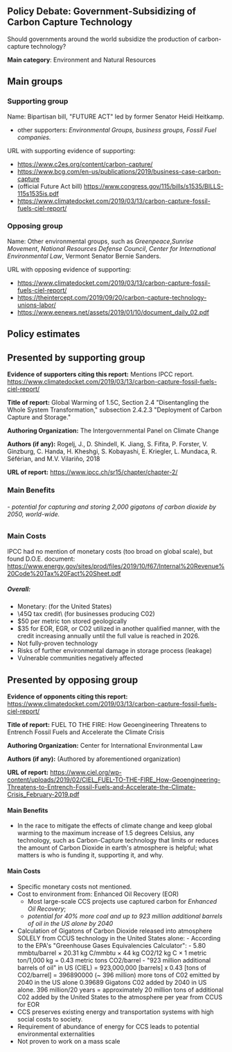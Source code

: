 ## Policy Debate: Government-Subsidizing of Carbon Capture Technology

Should governments around the world subsidize the production of carbon-capture technology?

**Main category**: Environment and Natural Resources

## Main groups  

### Supporting group
Name: Bipartisan bill, "FUTURE ACT" led by former Senator Heidi Heitkamp.
- other supporters:
*Environmental Groups, business groups, Fossil Fuel companies.*

URL with supporting evidence of supporting:
- https://www.c2es.org/content/carbon-capture/
- https://www.bcg.com/en-us/publications/2019/business-case-carbon-capture
- (official Future Act bill) https://www.congress.gov/115/bills/s1535/BILLS-115s1535is.pdf
- https://www.climatedocket.com/2019/03/13/carbon-capture-fossil-fuels-ciel-report/


### Opposing group
Name: Other environmental groups, such as *Greenpeace*,*Sunrise Movement*, *National Resources Defense Council*, *Center for International Environmental Law*, Vermont Senator Bernie Sanders.

URL with opposing evidence of supporting:
- https://www.climatedocket.com/2019/03/13/carbon-capture-fossil-fuels-ciel-report/
- https://theintercept.com/2019/09/20/carbon-capture-technology-unions-labor/
- https://www.eenews.net/assets/2019/01/10/document_daily_02.pdf


## Policy estimates


## Presented by supporting group
**Evidence of supporters citing this report:**
Mentions IPCC report.
https://www.climatedocket.com/2019/03/13/carbon-capture-fossil-fuels-ciel-report/

**Title of report:**
Global Warming of 1.5C, Section 2.4 "Disentangling the Whole System Transformation," subsection 2.4.2.3 "Deployment of Carbon Capture and Storage."

**Authoring Organization:**
The Intergovernmental Panel on Climate Change

**Authors (if any):**
Rogelj, J., D. Shindell, K. Jiang, S. Fifita, P. Forster, V. Ginzburg, C. Handa, H. Kheshgi, S. Kobayashi, E. Kriegler, L. Mundaca, R. Séférian, and M.V. Vilariño, 2018

**URL of report:**
https://www.ipcc.ch/sr15/chapter/chapter-2/

### Main Benefits
###### - potential for capturing and storing 2,000 gigatons of carbon dioxide by 2050, world-wide.

### Main Costs

IPCC had no mention of monetary costs (too broad on global scale), but found D.O.E. document: https://www.energy.gov/sites/prod/files/2019/10/f67/Internal%20Revenue%20Code%20Tax%20Fact%20Sheet.pdf

##### Overall:
- Monetary: (for the United States)
 - \45Q tax credit\ (for businesses producing C02)
  - $50 per metric ton stored geologically
  - $35 for EOR, EGR, or CO2 utilized in another qualified manner, with the credit increasing annually until the full value is reached in 2026.
- Not fully-proven technology
- Risks of further environmental damage in storage process (leakage)
- Vulnerable communities negatively affected

## Presented by opposing group
**Evidence of opponents citing this report:**
https://www.climatedocket.com/2019/03/13/carbon-capture-fossil-fuels-ciel-report/

**Title of report:**
FUEL TO THE FIRE: How Geoengineering Threatens to Entrench
Fossil Fuels and Accelerate the Climate Crisis

**Authoring Organization:**
Center for International Environmental Law

**Authors (if any):**
(Authored by aforementioned organization)

**URL of report:**
https://www.ciel.org/wp-content/uploads/2019/02/CIEL_FUEL-TO-THE-FIRE_How-Geoengineering-Threatens-to-Entrench-Fossil-Fuels-and-Accelerate-the-Climate-Crisis_February-2019.pdf

#### Main Benefits

- In the race to mitigate the effects of climate change and keep global warming to the maximum increase of 1.5 degrees Celsius, any technology, such as Carbon-Capture technology that limits or reduces the amount of Carbon Dioxide in earth's atmosphere is helpful; what matters is who is funding it, supporting it, and why.

#### Main Costs
- Specific monetary costs not mentioned.
- Cost to environment from: Enhanced Oil Recovery (EOR)
  - Most large-scale CCS projects use captured carbon
for *Enhanced Oil Recovery*;
  - *potential for 40% more coal and up to 923 million additional barrels of oil in the US alone by 2040*
 - Calculation of Gigatons of Carbon Dioxide released into atmosphere SOLELY from CCUS technology in the United States alone:
       - According to the EPA's "Greenhouse Gases Equivalencies Calculator":
       - 5.80 mmbtu/barrel × 20.31 kg C/mmbtu × 44 kg CO2/12 kg C × 1 metric ton/1,000 kg = 0.43 metric tons CO2/barrel
       - "923 million additional barrels of oil" in US (CIEL) = 923,000,000 [barrels] x 0.43 [tons of CO2/barrel]
       = 396890000 (~ 396 million) more tons of C02 emitted by 2040 in the US alone
       0.39689 Gigatons C02 added by 2040 in US alone.  396 million/20 years = approximately 20 million tons of additional C02 added by the United States to the atmosphere per year from CCUS for EOR
- CCS preserves existing energy and transportation systems with high social costs to society.
- Requirement of abundance of energy for CCS leads to potential environmental externalities
- Not proven to work on a mass scale




<!-- Later
## Perceptions of credibility  

### Of own policy estimates

#### Supporters  

#### Opponents

### Of policy estimates from the other side

#### Supporters  

#### Opponents
-->
